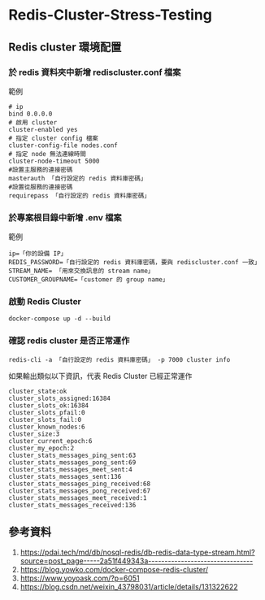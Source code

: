 # Redis-Cluster-Stress-Testing
## Redis cluster 環境配置
### 於 redis 資料夾中新增 rediscluster.conf 檔案
範例
```shell
# ip
bind 0.0.0.0
# 啟用 cluster
cluster-enabled yes
# 指定 cluster config 檔案
cluster-config-file nodes.conf
# 指定 node 無法連線時間
cluster-node-timeout 5000
#設置主服務的連接密碼
masterauth 「自行設定的 redis 資料庫密碼」
#設置從服務的連接密碼
requirepass 「自行設定的 redis 資料庫密碼」
```

### 於專案根目錄中新增 .env 檔案
範例
```shell
ip=「你的設備 IP」
REDIS_PASSWORD=「自行設定的 redis 資料庫密碼，要與 rediscluster.conf 一致」
STREAM_NAME= 「用來交換訊息的 stream name」
CUSTOMER_GROUPNAME=「customer 的 group name」
```

### 啟動 Redis Cluster
```shell
docker-compose up -d --build
```

### 確認 redis cluster 是否正常運作
```shell
redis-cli -a 「自行設定的 redis 資料庫密碼」 -p 7000 cluster info
```

如果輸出類似以下資訊，代表 Redis Cluster 已經正常運作
```
cluster_state:ok
cluster_slots_assigned:16384
cluster_slots_ok:16384
cluster_slots_pfail:0
cluster_slots_fail:0
cluster_known_nodes:6
cluster_size:3
cluster_current_epoch:6
cluster_my_epoch:2
cluster_stats_messages_ping_sent:63
cluster_stats_messages_pong_sent:69
cluster_stats_messages_meet_sent:4
cluster_stats_messages_sent:136
cluster_stats_messages_ping_received:68
cluster_stats_messages_pong_received:67
cluster_stats_messages_meet_received:1
cluster_stats_messages_received:136
```

## 參考資料
1. https://pdai.tech/md/db/nosql-redis/db-redis-data-type-stream.html?source=post_page-----2a51f449343a--------------------------------
2. https://blog.yowko.com/docker-compose-redis-cluster/
3. https://www.yoyoask.com/?p=6051
4. https://blog.csdn.net/weixin_43798031/article/details/131322622